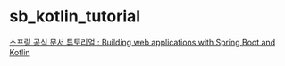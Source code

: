 # sb_kotlin_tutorial

[스프링 공식 문서 튜토리얼 : Building web applications with Spring Boot and Kotlin](https://spring.io/guides/tutorials/spring-boot-kotlin/)

